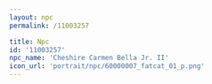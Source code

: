 ```yaml
---
layout: npc
permalink: /11003257

title: Npc
id: '11003257'
npc_name: 'Cheshire Carmen Bella Jr. II'
icon_url: 'portrait/npc/60000007_fatcat_01_p.png'
---
```

